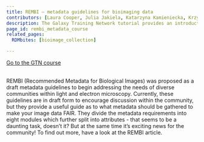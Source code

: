 ```yaml
---
title: REMBI – metadata guidelines for bioimaging data
contributors: [Laura Cooper, Julia Jakiela, Katarzyna Kamieniecka, Krzysztof Poterlowicz]
description: The Galaxy Training Network tutorial provides an introduction to REMBI - Recommended Metadata for Biological Images – metadata guidelines for bioimaging data
page_id: rembi_metadata_course
related_pages:
  RDMbites: [bioimage_collection]

---
```


<a type="button" class="home-button" href="https://training.galaxyproject.org/training-material/topics/fair/tutorials/bioimage-metadata/tutorial.html">
      Go to the GTN course
</a>
<br>
<br>

REMBI (Recommended Metadata for Biological Images) was proposed as a draft metadata guidelines to begin addressing the needs of diverse communities within light and electron microscopy. Currently, these guidelines are in draft form to encourage discussion within the community, but they provide a useful guide as to what metadata should be gathered to make your image data FAIR. They divide the metadata requirements into eight modules which further split into attributes - that seems to be a daunting task, doesn’t it? But at the same time it’s exciting news for the community! To find out more, have a look at the REMBI article.
